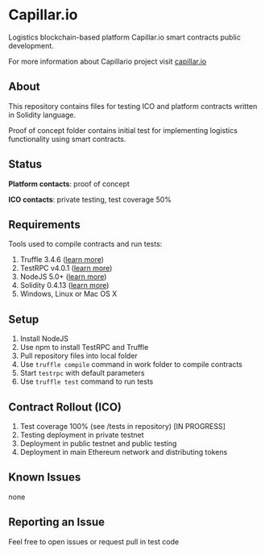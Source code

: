 # Capillar.io
Logistics blockchain-based platform Capillar.io smart contracts public development.

For more information about Capillario project visit [capillar.io](http://capillar.io/)

## About
This repository contains files for testing ICO and platform contracts written in Solidity language.

Proof of concept folder contains initial test for implementing logistics functionality using smart contracts.

## Status
**Platform contacts**: proof of concept

**ICO contacts**: private testing, test coverage 50%

## Requirements
Tools used to compile contracts and run tests:
1. Truffle 3.4.6 ([learn more](http://truffleframework.com/docs/))
1. TestRPC v4.0.1 ([learn more](https://github.com/ethereumjs/testrpc))
1. NodeJS 5.0+ ([learn more](https://nodejs.org/en/))
1. Solidity 0.4.13 ([learn more](https://solidity.readthedocs.io/en/develop/))
1. Windows, Linux or Mac OS X

## Setup
1. Install NodeJS
1. Use npm to install TestRPC and Truffle
1. Pull repository files into local folder
1. Use `truffle compile` command in work folder to compile contracts
1. Start `testrpc` with default parameters
1. Use `truffle test` command to run tests

## Contract Rollout (ICO)
1. Test coverage 100% (see /tests in repository) [IN PROGRESS]
1. Testing deployment in private testnet
1. Deployment in public testnet and public testing
1. Deployment in main Ethereum network and distributing tokens

## Known Issues
none

## Reporting an Issue
Feel free to open issues or request pull in test code
